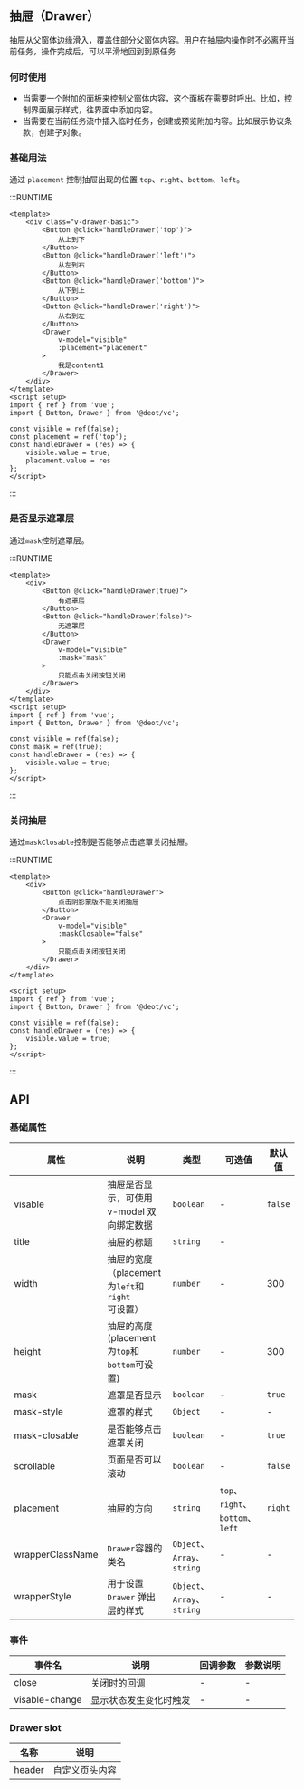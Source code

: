 ## 抽屉（Drawer）

抽屉从父窗体边缘滑入，覆盖住部分父窗体内容。用户在抽屉内操作时不必离开当前任务，操作完成后，可以平滑地回到到原任务

### 何时使用

- 当需要一个附加的面板来控制父窗体内容，这个面板在需要时呼出。比如，控制界面展示样式，往界面中添加内容。
- 当需要在当前任务流中插入临时任务，创建或预览附加内容。比如展示协议条款，创建子对象。

### 基础用法

通过 `placement` 控制抽屉出现的位置 `top`、`right`、`bottom`、`left`。

:::RUNTIME
```vue
<template>
	<div class="v-drawer-basic">
		<Button @click="handleDrawer('top')">
			从上到下
		</Button>
		<Button @click="handleDrawer('left')">
			从左到右
		</Button>
		<Button @click="handleDrawer('bottom')">
			从下到上
		</Button>
		<Button @click="handleDrawer('right')">
			从右到左
		</Button>
		<Drawer
			v-model="visible"
			:placement="placement"
		>
			我是content1
		</Drawer>
	</div>
</template>
<script setup>
import { ref } from 'vue';
import { Button, Drawer } from '@deot/vc';

const visible = ref(false);
const placement = ref('top');
const handleDrawer = (res) => {
	visible.value = true;
	placement.value = res
};
</script>
```
:::

### 是否显示遮罩层
通过`mask`控制遮罩层。

:::RUNTIME
```vue
<template>
	<div>
		<Button @click="handleDrawer(true)">
			有遮罩层
		</Button>
		<Button @click="handleDrawer(false)">
			无遮罩层
		</Button>
		<Drawer
			v-model="visible"
			:mask="mask"
		>
			只能点击关闭按钮关闭
		</Drawer>
	</div>
</template>
<script setup>
import { ref } from 'vue';
import { Button, Drawer } from '@deot/vc';

const visible = ref(false);
const mask = ref(true);
const handleDrawer = (res) => {
	visible.value = true;
};
</script>
```
:::

### 关闭抽屉
通过`maskClosable`控制是否能够点击遮罩关闭抽屉。

:::RUNTIME
```vue
<template>
	<div>
		<Button @click="handleDrawer">
			点击阴影蒙版不能关闭抽屉
		</Button>
		<Drawer
			v-model="visible"
			:maskClosable="false"
		>
			只能点击关闭按钮关闭
		</Drawer>
	</div>
</template>

<script setup>
import { ref } from 'vue';
import { Button, Drawer } from '@deot/vc';

const visible = ref(false);
const handleDrawer = (res) => {
	visible.value = true;
};
</script>
```
:::

## API

### 基础属性

| 属性               | 说明                                 | 类型                        | 可选值                           | 默认值     |
| ---------------- | ---------------------------------- | ------------------------- | ----------------------------- | ------- |
| visable          | 抽屉是否显示，可使用 v-model 双向绑定数据          | `boolean`                 | -                             | `false` |
| title            | 抽屉的标题                              | `string`                  | -                             |         |
| width            | 抽屉的宽度（placement为`left`和`right`可设置） | `number`                  | -                             | 300     |
| height           | 抽屉的高度(placement为`top`和`bottom`可设置) | `number`                  | -                             | 300     |
| mask             | 遮罩是否显示                             | `boolean`                 | -                             | `true`  |
| mask-style       | 遮罩的样式                              | `Object`                  | -                             | -       |
| mask-closable    | 是否能够点击遮罩关闭                         | `boolean`                 | -                             | `true`  |
| scrollable       | 页面是否可以滚动                           | `boolean`                 | -                             | `false` |
| placement        | 抽屉的方向                              | `string`                  | `top`、`right`、`bottom`、`left` | `right` |
| wrapperClassName | `Drawer`容器的类名                      | `Object`、`Array`、`string` | -                             | -       |
| wrapperStyle     | 用于设置 `Drawer` 弹出层的样式               | `Object`、`Array`、`string` | -                             | -       |


### 事件

| 事件名            | 说明          | 回调参数 | 参数说明 |
| -------------- | ----------- | ---- | ---- |
| close          | 关闭时的回调      | -    | -    |
| visable-change | 显示状态发生变化时触发 | -    | -    |


### Drawer slot

| 名称     | 说明      |
| ------ | ------- |
| header | 自定义页头内容 |

